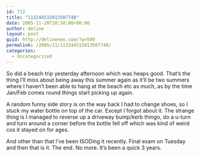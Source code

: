 ```yaml
---
id: 712
title: "113244515013507748"
date: 2005-11-20T10:58:00+00:00
author: deline
layout: post
guid: http://delineneo.com/?p=598
permalink: /2005/11/113244515013507748/
categories:
  - Uncategorized
---
```

So did a beach trip yesterday afternoon which was heaps good. That&#8217;s the thing I&#8217;ll miss about being away this summer again as it&#8217;ll be two summers where I haven&#8217;t been able to hang at the beach etc as much, as by the time Jan/Feb comes round things start picking up again.

A random funny side story is on the way back I had to change shoes, so I stuck my water bottle on top of the car. Except I forgot about it. The strange thing is I managed to reverse up a driveway bump/kerb thingo, do a u-turn and turn around a corner before the bottle fell off which was kind of weird cos it stayed on for ages.

And other than that I&#8217;ve been ISODing it recently. Final exam on Tuesday and then that is it. The end. No more. It&#8217;s been a quick 3 years.
